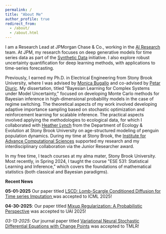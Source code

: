```yaml
---
permalink: /
title: "About Me"
author_profile: true
redirect_from: 
  - /about/
  - /about.html
---
```



I am a Research Lead at JPMorgan Chase & Co., working in the [AI Research](https://www.jpmorgan.com/technology/artificial-intelligence) 
team. At JPM, my research focuses on deep generative models for time series data as part of the [Synthetic Data](https://www.jpmorgan.com/technology/artificial-intelligence/initiatives/synthetic-data)
initiative. I also explore robust uncertainty quantification for deep learning methods, with applications to time-series 
forecasting. 

Previously, I earned my Ph.D. in Electrical Engineering from Stony Brook University, where I was advised by 
[Monica Bugallo](https://www.ece.stonybrook.edu/~monica/Welcome.html) and co-advised by [Petar Djuric](https://sites.google.com/stonybrook.edu/petardjuric/home). 
My dissertation, titled "Bayesian Learning for Complex Systems under Model Uncertainty," 
focused on developing Monte Carlo methods for Bayesian inference in high-dimensional 
probability models in the case of regime switching. The theoretical aspects of my work involved developing adaptive importance 
sampling based on stochastic optimization and reinforcement learning for scalable 
inference. The practical aspects involved applying the methodologies to ecological data, for which I collaborated with 
[Heather Lynch](https://www.lynchlab.com/) from the Department of Ecology & Evolution at Stony Brook University on age-structured modeling of 
penguin population dynamics. During my time at Stony Brook, the [Institute for Advance Computational Sciences](https://www.stonybrook.edu/iacs/) 
supported my research and my interdisciplinary collaboration via the Junior Researcher award.

In my free time, I teach courses at my alma mater, Stony Brook University. Most recently, in Spring 2024, I taught the
course "ESE 531: Statistical Learning and Inference," which covers the foundations of mathematical statistics 
(both classical and Bayesian paradigms).


**Recent News**

**05-01-2025** Our paper titled [LSCD: Lomb-Scargle Conditioned Diffusion for Time series Imputation
](https://www.arxiv.org/pdf/2506.17039) was accepted to ICML 2025! 

**04-30-2025**: Our paper titled [Mixup Regularization: A Probabilistic Perspective](https://arxiv.org/pdf/2502.13825)
was accepted to UAI 2025!

*03-13-2025*: Our journal paper titled 
[Variational Neural Stochastic Differential Equations with Change Points](https://openreview.net/forum?id=GEilvtsFNV)
was accepted to TMLR!